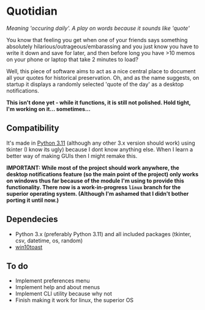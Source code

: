 # Quotidian
*Meaning 'occuring daily'. A play on words because it sounds like 'quote'*

You know that feeling you get when one of your friends says something absolutely hilarious/outrageous/embarassing and you just know you have to write it down and save for later, and then before long you have >10 memos on your phone or laptop that take 2 minutes to load?

Well, this piece of software aims to act as a nice central place to document all your quotes for historical preservation. Oh, and as the name suggests, on startup it displays a randomly selected 'quote of the day' as a desktop notifications.

**This isn't done yet - while it functions, it is still not polished. Hold tight, I'm working on it... sometimes...**

## Compatibility
It's made in [Python 3.11](https://www.python.org/downloads/release/python-3110/) (although any other 3.x version should work) using tkinter (I know its ugly) because I dont know anything else. When I learn a better way of making GUIs then I might remake this.

**IMPORTANT: While most of the project should work anywhere, the desktop notifications feature (so the main point of the project) only works on windows thus far because of the module I'm using to provide this functionality. There now is a work-in-progress `linux` branch for the superior operating system. (Although I'm ashamed that I didn't bother porting it until now.)**

## Dependecies
- Python 3.x (preferably Python 3.11) and all included packages (tkinter, csv, datetime, os, random)
- [win10toast](https://pypi.org/project/win10toast/)

## To do
- Implement preferences menu
- Implement help and about menus
- Implement CLI utility because why not
- Finish making it work for linux, the superior OS

